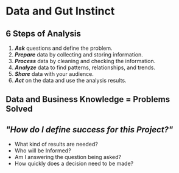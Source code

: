 # Data and Gut Instinct

## 6 Steps of Analysis

1. **_Ask_** questions and define the problem.
2. **_Prepare_** data by collecting and storing information.
3. **_Process_** data by cleaning and checking the information.
4. **_Analyze_** data to find patterns, relationships, and trends.
5. **_Share_** data with your audience.
6. **_Act_** on the data and use the analysis results.

## Data and Business Knowledge = Problems Solved

## _"How do I define success for this Project?"_

- What kind of results are needed?
- Who will be Informed?
- Am I answering the question being asked?
- How quickly does a decision need to be made?
